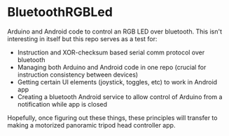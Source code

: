 # BluetoothRGBLed
  Arduino and Android code to control an RGB LED over bluetooth.
  This isn't interesting in itself but this repo serves as a test for:
  - Instruction and XOR-checksum based serial comm protocol over bluetooth
  - Managing both Arduino and Android code in one repo (crucial for instruction consistency between devices)
  - Getting certain UI elements (joystick, toggles, etc) to work in Android app
  - Creating a bluetooth Android service to allow control of Arduino from a notification while app is closed
  
  Hopefully, once figuring out these things, these principles will transfer to making a motorized panoramic tripod head controller app.
